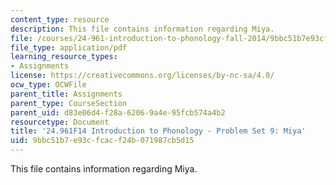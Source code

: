 ```yaml
---
content_type: resource
description: This file contains information regarding Miya.
file: /courses/24-961-introduction-to-phonology-fall-2014/9bbc51b7e93cfcacf24b071987cb5d15_MIT24_961F14_pset9.pdf
file_type: application/pdf
learning_resource_types:
- Assignments
license: https://creativecommons.org/licenses/by-nc-sa/4.0/
ocw_type: OCWFile
parent_title: Assignments
parent_type: CourseSection
parent_uid: d83e06d4-f28a-6206-9a4e-95fcb574a4b2
resourcetype: Document
title: '24.961F14 Introduction to Phonology - Problem Set 9: Miya'
uid: 9bbc51b7-e93c-fcac-f24b-071987cb5d15
---
```

This file contains information regarding Miya.